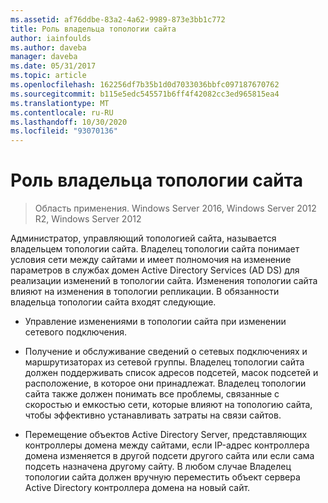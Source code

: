 ```yaml
---
ms.assetid: af76ddbe-83a2-4a62-9989-873e3bb1c772
title: Роль владельца топологии сайта
author: iainfoulds
ms.author: daveba
manager: daveba
ms.date: 05/31/2017
ms.topic: article
ms.openlocfilehash: 162256df7b35b1d0d7033036bbfc097187670762
ms.sourcegitcommit: b115e5edc545571b6ff4f42082cc3ed965815ea4
ms.translationtype: MT
ms.contentlocale: ru-RU
ms.lasthandoff: 10/30/2020
ms.locfileid: "93070136"
---
```

# <a name="site-topology-owner-role"></a>Роль владельца топологии сайта

>Область применения. Windows Server 2016, Windows Server 2012 R2, Windows Server 2012

Администратор, управляющий топологией сайта, называется владельцем топологии сайта. Владелец топологии сайта понимает условия сети между сайтами и имеет полномочия на изменение параметров в службах домен Active Directory Services (AD DS) для реализации изменений в топологии сайта. Изменения топологии сайта влияют на изменения в топологии репликации. В обязанности владельца топологии сайта входят следующие.

-   Управление изменениями в топологии сайта при изменении сетевого подключения.

-   Получение и обслуживание сведений о сетевых подключениях и маршрутизаторах из сетевой группы. Владелец топологии сайта должен поддерживать список адресов подсетей, масок подсетей и расположение, в которое они принадлежат. Владелец топологии сайта также должен понимать все проблемы, связанные с скоростью и емкостью сети, которые влияют на топологию сайта, чтобы эффективно устанавливать затраты на связи сайтов.

-   Перемещение объектов Active Directory Server, представляющих контроллеры домена между сайтами, если IP-адрес контроллера домена изменяется в другой подсети другого сайта или если сама подсеть назначена другому сайту. В любом случае Владелец топологии сайта должен вручную переместить объект сервера Active Directory контроллера домена на новый сайт.




